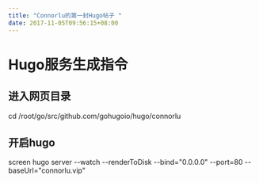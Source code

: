 ```yaml
---
title: "Connorlu的第一封Hugo帖子 "
date: 2017-11-05T09:56:15+08:00
---
```

# Hugo服务生成指令

## 进入网页目录

cd /root/go/src/github.com/gohugoio/hugo/connorlu

## 开启hugo

screen hugo server --watch --renderToDisk --bind="0.0.0.0" --port=80 --baseUrl="connorlu.vip"
